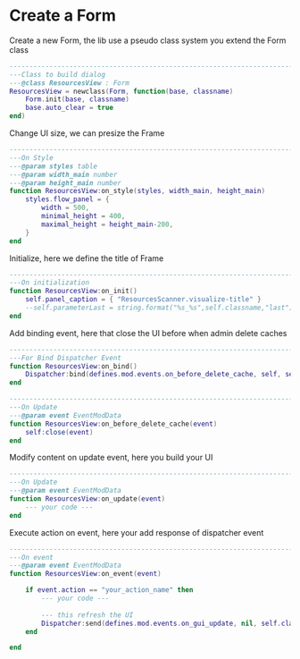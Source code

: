 # Create a Form

Create a new Form, the lib use a pseudo class system you extend the Form class

```lua
-------------------------------------------------------------------------------
---Class to build dialog
---@class ResourcesView : Form
ResourcesView = newclass(Form, function(base, classname)
    Form.init(base, classname)
    base.auto_clear = true
end)
```

Change UI size, we can presize the Frame
```lua
-------------------------------------------------------------------------------
---On Style
---@param styles table
---@param width_main number
---@param height_main number
function ResourcesView:on_style(styles, width_main, height_main)
    styles.flow_panel = {
        width = 500,
        minimal_height = 400,
        maximal_height = height_main-200,
    }
end
```

Initialize, here we define the title of Frame
```lua
-------------------------------------------------------------------------------
---On initialization
function ResourcesView:on_init()
    self.panel_caption = { "ResourcesScanner.visualize-title" }
    --self.parameterLast = string.format("%s_%s",self.classname,"last")
end
```

Add binding event, here that close the UI before when admin delete caches
```lua
-------------------------------------------------------------------------------
---For Bind Dispatcher Event
function ResourcesView:on_bind()
    Dispatcher:bind(defines.mod.events.on_before_delete_cache, self, self.on_before_delete_cache)
end

-------------------------------------------------------------------------------
---On Update
---@param event EventModData
function ResourcesView:on_before_delete_cache(event)
    self:close(event)
end
```

Modify content on update event, here you build your UI
```lua
-------------------------------------------------------------------------------
---On Update
---@param event EventModData
function ResourcesView:on_update(event)
    --- your code ---
end
```

Execute action on event, here your add response of dispatcher event
```lua
-------------------------------------------------------------------------------
---On event
---@param event EventModData
function ResourcesView:on_event(event)

    if event.action == "your_action_name" then
        --- your code ---
        
        --- this refresh the UI
        Dispatcher:send(defines.mod.events.on_gui_update, nil, self.classname)
    end

end
```